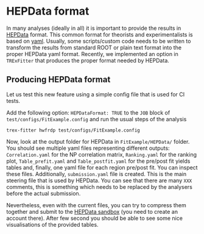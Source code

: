 # HEPData format

In many analyses (ideally in all) it is important to provide the results in [HEPData](https://www.hepdata.net/) format.
This common format for theorists and experimentalists is based on [yaml](https://yaml.org/).
Usually, some scripts/custom code needs to be written to transform the results from standard ROOT or plain text format into the proper HEPData yaml format.
Recently, we implemented an option in `TRExFitter` that produces the proper format needed by HEPData.

## Producing HEPData format

Let us test this new feature using a simple config file that is used for CI tests.

Add the following option: `HEPDataFormat: TRUE` to the `JOB` block of `test/configs/FitExample.config` and run the usual steps of the analysis

```
trex-fitter hwfrdp test/configs/FitExample.config
```

Now, look at the output folder for HEPData in `FitExample/HEPData/` folder.
You should see multiple yaml files representing different outputs: `Correlation.yaml` for the NP correlation matrix, `Ranking.yaml` for the ranking plot, `Table_prefit.yaml` and `Table_postfit.yaml` for the pre/post fit yields tables and, finally, one yaml file for each region pre/post fit.
You can inspect these files.
Additionally, `submission.yaml` file is created.
This is the main steering file that is used by HEPData.
You can see that there are many `XXX` comments, this is something which needs to be replaced by the analysers before the actual submission.

Nevertheless, even with the current files, you can try to compress them together and submit to the [HEPData sandbox](https://www.hepdata.net/record/sandbox) (you need to create an account there).
After few second you should be able to see some nice visualisations of the provided tables.
